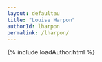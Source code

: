 ```yaml
---
layout: defaultau
title: "Louise Harpon"
authorId: lharpon
permalink: /lharpon/
---
```

{% include loadAuthor.html %}
<script>
    $(document).ready(function(){
        showAuthorBio('{{ page.authorId }}');
   });
</script>
